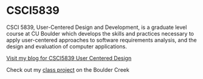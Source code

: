 # CSCI5839

CSCI 5839, User-Centered Design and Development, is a graduate level course at CU Boulder which develops the skills and practices necessary to apply user-centered approaches to software requirements analysis, and the design and evaluation of computer applications.

[Visit my blog for CSCI5839 User Centered Design](https://melonrush13.github.io/csci5839/)

Check out my [class project](https://www.youtube.com/watch?v=Sz6SIf3VbR4&ab_channel=MelRush) on the Boulder Creek

